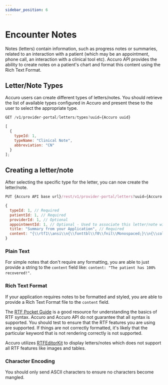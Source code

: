 ```yaml
---
sidebar_position: 6
---
```

# Encounter Notes

Notes (letters) contain information, such as progress notes or summaries, related to an interaction with a patient (which may be an appointment, phone call, an interaction with a clinical tool etc). Accuro API provides the ability to create notes on a patient's chart and format this content using the Rich Text Format.

## Letter/Note Types

Accuro users can create different types of letters/notes. You should retrieve the list of available types configured in Accuro and present these to the user to select the appropriate type.

```js title="Collection: Letter Endpoints"
GET /v1/provider-portal/letters/types?uuid={Accuro uuid}
```

```js title="Response"
[
  {
    typeId: 1,
    typeName: "Clinical Note",
    abbreviation: "CN"
  }
];
```

## Creating a letter/note

After selecting the specific type for the letter, you can now create the letter/note.

```js title="Collection: Letter Endpoints"
PUT {Accuro API base url}/rest/v1/provider-portal/letters?uuid={Accuro uuid}
```
```js title="Request"
{
  typeId: 1, // Required
  patientId: 1, // Required
  providerId: 1, // Optional
  appointmentId: 1, // Optional - Used to associate this letter/note with an appointment
  title: "Summary from your Application", // Required
  content: "{\\rtf1\\ansi\\n{\\fonttbl\\f0\\fnil\\Monospaced;}\\n{\\colortbl\\red0\\green0\\blue0; \\red166\\green169\\blue0;\n\\red0\\green0\\blue170;}\\n\\b Your content here --\\~ \\n}\\n" // Required
}
```

### Plain Text

For simple notes that don't require any formatting, you are able to just provide a string to the `content` field like: `content: "The patient has 100% recovered!"`.

### Rich Text Format

If your application requires notes to be formatted and styled, you are able to provide a Rich Text Format file to the `content` field.

The [RTF Pocket Guide](https://www.oreilly.com/library/view/rtf-pocket-guide/9781449302047/ch01.html) is a good resource for understanding the basics of RTF syntax. Accuro and Accuro API do not guarantee that all syntax is supported. You should test to ensure that the RTF features you are using are supported. If things are not correctly formatted, it's likely that the particular keyword that is not rendering correctly is not supported.

Accuro utilizes [RTFEditorKit](https://docs.oracle.com/javase/8/docs/api/index.html?javax/swing/text/rtf/RTFEditorKit.html) to display letters/notes which does not support all RTF features like images and tables.

### Character Encoding

You should only send ASCII characters to ensure no characters become mangled.
